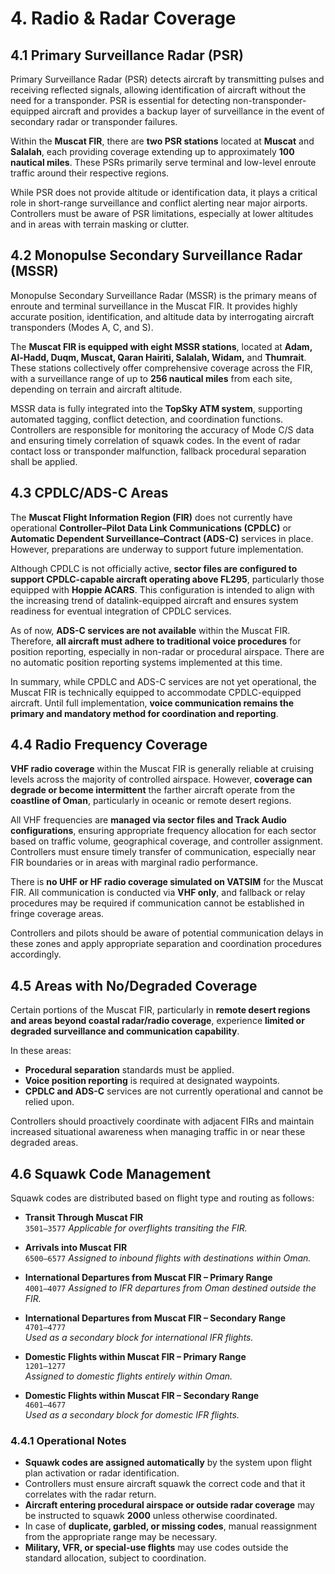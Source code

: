 # 4. Radio & Radar Coverage
## 4.1 Primary Surveillance Radar (PSR)
Primary Surveillance Radar (PSR) detects aircraft by transmitting pulses and receiving reflected signals, allowing identification of aircraft without the need for a transponder. PSR is essential for detecting non-transponder-equipped aircraft and provides a backup layer of surveillance in the event of secondary radar or transponder failures.

Within the **Muscat FIR**, there are **two PSR stations** located at **Muscat** and **Salalah**, each providing coverage extending up to approximately **100 nautical miles**. These PSRs primarily serve terminal and low-level enroute traffic around their respective regions.

While PSR does not provide altitude or identification data, it plays a critical role in short-range surveillance and conflict alerting near major airports. Controllers must be aware of PSR limitations, especially at lower altitudes and in areas with terrain masking or clutter.

## 4.2 Monopulse Secondary Surveillance Radar (MSSR)
Monopulse Secondary Surveillance Radar (MSSR) is the primary means of enroute and terminal surveillance in the Muscat FIR. It provides highly accurate position, identification, and altitude data by interrogating aircraft transponders (Modes A, C, and S).

The **Muscat FIR is equipped with eight MSSR stations**, located at **Adam, Al-Hadd, Duqm, Muscat, Qaran Hairiti, Salalah, Widam,** and **Thumrait**. These stations collectively offer comprehensive coverage across the FIR, with a surveillance range of up to **256 nautical miles** from each site, depending on terrain and aircraft altitude.

MSSR data is fully integrated into the **TopSky ATM system**, supporting automated tagging, conflict detection, and coordination functions. Controllers are responsible for monitoring the accuracy of Mode C/S data and ensuring timely correlation of squawk codes. In the event of radar contact loss or transponder malfunction, fallback procedural separation shall be applied.

## 4.3 CPDLC/ADS-C Areas
The **Muscat Flight Information Region (FIR)** does not currently have operational **Controller–Pilot Data Link Communications (CPDLC)** or **Automatic Dependent Surveillance–Contract (ADS-C)** services in place. However, preparations are underway to support future implementation.

Although CPDLC is not officially active, **sector files are configured to support CPDLC-capable aircraft operating above FL295**, particularly those equipped with **Hoppie ACARS**. This configuration is intended to align with the increasing trend of datalink-equipped aircraft and ensures system readiness for eventual integration of CPDLC services.

As of now, **ADS-C services are not available** within the Muscat FIR. Therefore, **all aircraft must adhere to traditional voice procedures** for position reporting, especially in non-radar or procedural airspace. There are no automatic position reporting systems implemented at this time.

In summary, while CPDLC and ADS-C services are not yet operational, the Muscat FIR is technically equipped to accommodate CPDLC-equipped aircraft. Until full implementation, **voice communication remains the primary and mandatory method for coordination and reporting**.

## 4.4 Radio Frequency Coverage
**VHF radio coverage** within the Muscat FIR is generally reliable at cruising levels across the majority of controlled airspace. However, **coverage can degrade or become intermittent** the farther aircraft operate from the **coastline of Oman**, particularly in oceanic or remote desert regions.

All VHF frequencies are **managed via sector files and Track Audio configurations**, ensuring appropriate frequency allocation for each sector based on traffic volume, geographical coverage, and controller assignment. Controllers must ensure timely transfer of communication, especially near FIR boundaries or in areas with marginal radio performance.

There is **no UHF or HF radio coverage simulated on VATSIM** for the Muscat FIR. All communication is conducted via **VHF only**, and fallback or relay procedures may be required if communication cannot be established in fringe coverage areas.

Controllers and pilots should be aware of potential communication delays in these zones and apply appropriate separation and coordination procedures accordingly.

## 4.5 Areas with No/Degraded Coverage
Certain portions of the Muscat FIR, particularly in **remote desert regions and areas beyond coastal radar/radio coverage**, experience **limited or degraded surveillance and communication capability**.

In these areas:

- **Procedural separation** standards must be applied.
- **Voice position reporting** is required at designated waypoints.
- **CPDLC and ADS-C** services are not currently operational and cannot be relied upon.

Controllers should proactively coordinate with adjacent FIRs and maintain increased situational awareness when managing traffic in or near these degraded areas.

## 4.6 Squawk Code Management
Squawk codes are distributed based on flight type and routing as follows:

- **Transit Through Muscat FIR**  
  `3501–3577`
  *Applicable for overflights transiting the FIR.*

- **Arrivals into Muscat FIR**  
  `6500–6577`
  *Assigned to inbound flights with destinations within Oman.*

- **International Departures from Muscat FIR – Primary Range**  
  `4001–4077`
  *Assigned to IFR departures from Oman destined outside the FIR.*  

- **International Departures from Muscat FIR – Secondary Range**  
  `4701–4777`  
  *Used as a secondary block for international IFR flights.*   

- **Domestic Flights within Muscat FIR – Primary Range**  
  `1201–1277`  
  *Assigned to domestic flights entirely within Oman.*  

- **Domestic Flights within Muscat FIR – Secondary Range**  
  `4601–4677`  
  *Used as a secondary block for domestic IFR flights.*  

### 4.4.1 Operational Notes
- **Squawk codes are assigned automatically** by the system upon flight plan activation or radar identification.
- Controllers must ensure aircraft squawk the correct code and that it correlates with the radar return.
- **Aircraft entering procedural airspace or outside radar coverage** may be instructed to squawk **2000** unless otherwise coordinated.
- In case of **duplicate, garbled, or missing codes**, manual reassignment from the appropriate range may be necessary.
- **Military, VFR, or special-use flights** may use codes outside the standard allocation, subject to coordination.